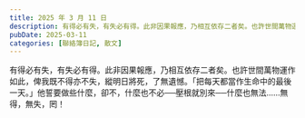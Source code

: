 ```yaml
---
title: 2025 年 3 月 11 日
description: 有得必有失，有失必有得。此非因果報應，乃相互依存二者矣。也許世間萬物運作如此，俾我既不得亦不失，縱明日將死，了無遺憾。「把每天都當作生命中的最後一天。」他誓要做些什麼，卻不，什麼也不必──壓根就別來─……
pubDate: 2025-03-11
categories: [聯絡簿日記, 散文]
---
```


有得必有失，有失必有得。此非因果報應，乃相互依存二者矣。也許世間萬物運作如此，俾我既不得亦不失，縱明日將死，了無遺憾。「把每天都當作生命中的最後一天。」他誓要做些什麼，卻不，什麼也不必──壓根就別來──什麼也無法……無得，無失，罔！
